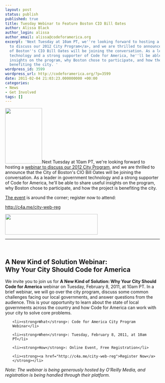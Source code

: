 ```yaml
---
layout: post
status: publish
published: true
title: Tuesday Webinar to Feature Boston CIO Bill Oates
author: Alissa Black
author_login: alissa
author_email: alissa@codeforamerica.org
excerpt: 'Next Tuesday at 10am PT, we''re looking forward to hosting a <a href="http://codeforamerica.org/2012-city-webinar">webinar
  to discuss our 2012 City Program</a>, and we are thrilled to announce that the City
  of Boston''s CIO Bill Oates will be joining the conversation. As a leader in government
  technology and a strong supporter of Code for America, he''ll be able to share useful
  insights on the program, why Boston chose to participate, and how the project is
  benefiting the city. '
wordpress_id: 3599
wordpress_url: http://codeforamerica.org/?p=3599
date: 2011-02-04 21:03:23.000000000 +00:00
categories:
- News
- Get Involved
tags: []
---
```

<img src="http://codeforamerica.org/wp-content/uploads/2011/02/oates120.jpeg" alt="" title="oates120" width="120" height="180" class="alignright size-full wp-image-3601" />Next Tuesday at 10am PT, we're looking forward to hosting a <a href="http://codeforamerica.org/2012-city-webinar">webinar to discuss our 2012 City Program</a>, and we are thrilled to announce that the City of Boston's CIO Bill Oates will be joining the conversation. As a leader in government technology and a strong supporter of Code for America, he'll be able to share useful insights on the program, why Boston chose to participate, and how the project is benefiting the city. 



<a href="http://codeforamerica.org/2012-city-webinar">The event</a> is around the corner; register now to attend: 

<a href="http://c4a.me/city-web-reg">http://c4a.me/city-web-reg</a>



<a href="http://c4a.me/city-web-reg"><img alt="" src="http://codeforamerica.org/wp-content/uploads/2011/01/register-feb.png" title="Webinar Registration" class="aligncenter" width="301" height="67" /></a>

<!--more-->

<hr /><br />

<h2>A New Kind of Solution Webinar: <br />Why Your City Should Code for America</h2>

We invite you to join us for <strong>A New Kind of Solution: Why Your City Should Code for America</strong> webinar on Tuesday, February 8, 2011, at 10am PT. In a brief webinar, we will go over the city program, discuss some common challenges facing our local governments, and answer questions from the audience. This is your opportunity to learn about the state of local governments across the country and how Code for America can work with your city to solve core problems.

<ul>

	<li><strong>What</strong>: Code for America City Program Webinar</li>

	<li><strong>When</strong>: Tuesday, February 8, 2011, at 10am PT</li>

	<li><strong>How</strong>: Online Event, Free Registration</li>

	<li><strong><a href="http://c4a.me/city-web-reg">Register Now</a></strong></li>



</ul>

<em>Note: The webinar is being generously hosted by O'Reilly Media, and registration is being handled through their platform.</em>
